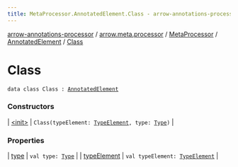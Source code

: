 ```yaml
---
title: MetaProcessor.AnnotatedElement.Class - arrow-annotations-processor
---
```


[arrow-annotations-processor](../../../../index.html) / [arrow.meta.processor](../../../index.html) / [MetaProcessor](../../index.html) / [AnnotatedElement](../index.html) / [Class](./index.html)

# Class

`data class Class : `[`AnnotatedElement`](../index.html)

### Constructors

| [&lt;init&gt;](-init-.html) | `Class(typeElement: `[`TypeElement`](http://docs.oracle.com/javase/6/docs/api/javax/lang/model/element/TypeElement.html)`, type: `[`Type`](../../../../arrow.meta.ast/-type/index.html)`)` |

### Properties

| [type](type.html) | `val type: `[`Type`](../../../../arrow.meta.ast/-type/index.html) |
| [typeElement](type-element.html) | `val typeElement: `[`TypeElement`](http://docs.oracle.com/javase/6/docs/api/javax/lang/model/element/TypeElement.html) |

